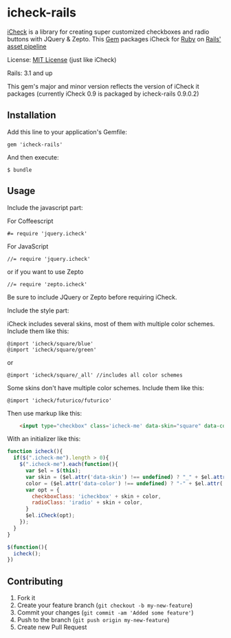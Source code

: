 icheck-rails
=======================

[iCheck](http://damirfoy.com/iCheck/) is a library for creating super customized checkboxes and radio buttons with JQuery & Zepto.
This [Gem](http://rubygems.org/) packages iCheck for [Ruby](http://www.ruby-lang.org) on
[Rails'](http://rubyonrails.org/) [asset pipeline](http://guides.rubyonrails.org/asset_pipeline.html)

License: [MIT License](http://opensource.org/licenses/MIT) (just like iCheck)

Rails: 3.1 and up

This gem's major and minor version reflects the version of iCheck it packages (currently iCheck 0.9 is packaged by icheck-rails 0.9.0.2)


## Installation

Add this line to your application's Gemfile:

    gem 'icheck-rails'


And then execute:

    $ bundle


## Usage

Include the javascript part:

For Coffeescript

    #= require 'jquery.icheck'

For JavaScript

    //= require 'jquery.icheck'

or if you want to use Zepto

    //= require 'zepto.icheck'

Be sure to include JQuery or Zepto before requiring iCheck.

Include the style part:

iCheck includes several skins, most of them with multiple color schemes. Include them like this:

    @import 'icheck/square/blue'
    @import 'icheck/square/green'

or

    @import 'icheck/square/_all' //includes all color schemes

Some skins don't have multiple color schemes. Include them like this:

    @import 'icheck/futurico/futurico'

Then use markup like this:

```html
    <input type="checkbox" class='icheck-me' data-skin="square" data-color="blue">
```
With an initializer like this:

```javascript
function icheck(){
  if($(".icheck-me").length > 0){
    $(".icheck-me").each(function(){
      var $el = $(this);
      var skin = ($el.attr('data-skin') !== undefined) ? "_" + $el.attr('data-skin') : "",
      color = ($el.attr('data-color') !== undefined) ? "-" + $el.attr('data-color') : "";
      var opt = {
        checkboxClass: 'icheckbox' + skin + color,
        radioClass: 'iradio' + skin + color,
      }
      $el.iCheck(opt);
    });
  }
}

$(function(){
  icheck();
})
```

## Contributing

1. Fork it
2. Create your feature branch (`git checkout -b my-new-feature`)
3. Commit your changes (`git commit -am 'Added some feature'`)
4. Push to the branch (`git push origin my-new-feature`)
5. Create new Pull Request


